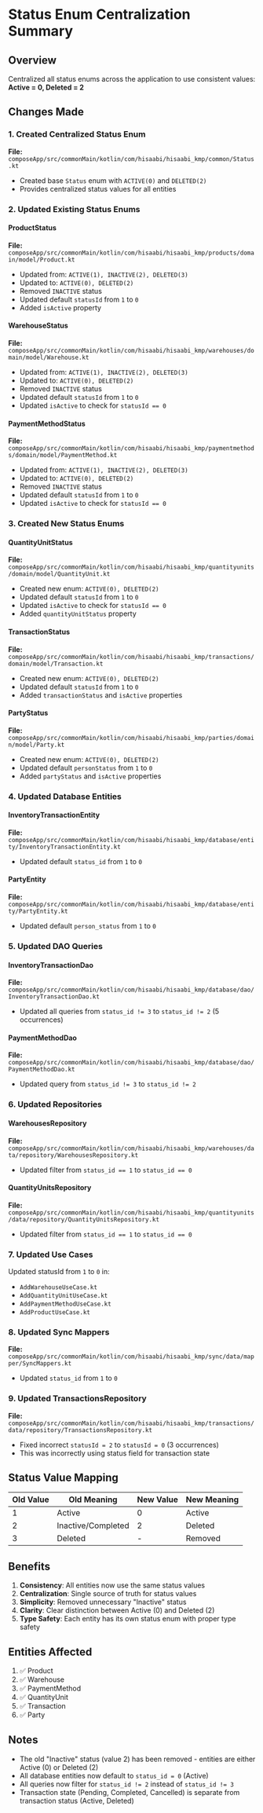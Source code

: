 # Status Enum Centralization Summary

## Overview
Centralized all status enums across the application to use consistent values: **Active = 0, Deleted = 2**

## Changes Made

### 1. Created Centralized Status Enum
**File:** `composeApp/src/commonMain/kotlin/com/hisaabi/hisaabi_kmp/common/Status.kt`
- Created base `Status` enum with `ACTIVE(0)` and `DELETED(2)`
- Provides centralized status values for all entities

### 2. Updated Existing Status Enums

#### ProductStatus
**File:** `composeApp/src/commonMain/kotlin/com/hisaabi/hisaabi_kmp/products/domain/model/Product.kt`
- Updated from: `ACTIVE(1), INACTIVE(2), DELETED(3)`
- Updated to: `ACTIVE(0), DELETED(2)`
- Removed `INACTIVE` status
- Updated default `statusId` from `1` to `0`
- Added `isActive` property

#### WarehouseStatus
**File:** `composeApp/src/commonMain/kotlin/com/hisaabi/hisaabi_kmp/warehouses/domain/model/Warehouse.kt`
- Updated from: `ACTIVE(1), INACTIVE(2), DELETED(3)`
- Updated to: `ACTIVE(0), DELETED(2)`
- Removed `INACTIVE` status
- Updated default `statusId` from `1` to `0`
- Updated `isActive` to check for `statusId == 0`

#### PaymentMethodStatus
**File:** `composeApp/src/commonMain/kotlin/com/hisaabi/hisaabi_kmp/paymentmethods/domain/model/PaymentMethod.kt`
- Updated from: `ACTIVE(1), INACTIVE(2), DELETED(3)`
- Updated to: `ACTIVE(0), DELETED(2)`
- Removed `INACTIVE` status
- Updated default `statusId` from `1` to `0`
- Updated `isActive` to check for `statusId == 0`

### 3. Created New Status Enums

#### QuantityUnitStatus
**File:** `composeApp/src/commonMain/kotlin/com/hisaabi/hisaabi_kmp/quantityunits/domain/model/QuantityUnit.kt`
- Created new enum: `ACTIVE(0), DELETED(2)`
- Updated default `statusId` from `1` to `0`
- Updated `isActive` to check for `statusId == 0`
- Added `quantityUnitStatus` property

#### TransactionStatus
**File:** `composeApp/src/commonMain/kotlin/com/hisaabi/hisaabi_kmp/transactions/domain/model/Transaction.kt`
- Created new enum: `ACTIVE(0), DELETED(2)`
- Updated default `statusId` from `1` to `0`
- Added `transactionStatus` and `isActive` properties

#### PartyStatus
**File:** `composeApp/src/commonMain/kotlin/com/hisaabi/hisaabi_kmp/parties/domain/model/Party.kt`
- Created new enum: `ACTIVE(0), DELETED(2)`
- Updated default `personStatus` from `1` to `0`
- Added `partyStatus` and `isActive` properties

### 4. Updated Database Entities

#### InventoryTransactionEntity
**File:** `composeApp/src/commonMain/kotlin/com/hisaabi/hisaabi_kmp/database/entity/InventoryTransactionEntity.kt`
- Updated default `status_id` from `1` to `0`

#### PartyEntity
**File:** `composeApp/src/commonMain/kotlin/com/hisaabi/hisaabi_kmp/database/entity/PartyEntity.kt`
- Updated default `person_status` from `1` to `0`

### 5. Updated DAO Queries

#### InventoryTransactionDao
**File:** `composeApp/src/commonMain/kotlin/com/hisaabi/hisaabi_kmp/database/dao/InventoryTransactionDao.kt`
- Updated all queries from `status_id != 3` to `status_id != 2` (5 occurrences)

#### PaymentMethodDao
**File:** `composeApp/src/commonMain/kotlin/com/hisaabi/hisaabi_kmp/database/dao/PaymentMethodDao.kt`
- Updated query from `status_id != 3` to `status_id != 2`

### 6. Updated Repositories

#### WarehousesRepository
**File:** `composeApp/src/commonMain/kotlin/com/hisaabi/hisaabi_kmp/warehouses/data/repository/WarehousesRepository.kt`
- Updated filter from `status_id == 1` to `status_id == 0`

#### QuantityUnitsRepository
**File:** `composeApp/src/commonMain/kotlin/com/hisaabi/hisaabi_kmp/quantityunits/data/repository/QuantityUnitsRepository.kt`
- Updated filter from `status_id == 1` to `status_id == 0`

### 7. Updated Use Cases

Updated statusId from `1` to `0` in:
- `AddWarehouseUseCase.kt`
- `AddQuantityUnitUseCase.kt`
- `AddPaymentMethodUseCase.kt`
- `AddProductUseCase.kt`

### 8. Updated Sync Mappers

**File:** `composeApp/src/commonMain/kotlin/com/hisaabi/hisaabi_kmp/sync/data/mapper/SyncMappers.kt`
- Updated `status_id` from `1` to `0`

### 9. Updated TransactionsRepository

**File:** `composeApp/src/commonMain/kotlin/com/hisaabi/hisaabi_kmp/transactions/data/repository/TransactionsRepository.kt`
- Fixed incorrect `statusId = 2` to `statusId = 0` (3 occurrences)
- This was incorrectly using status field for transaction state

## Status Value Mapping

| Old Value | Old Meaning | New Value | New Meaning |
|-----------|------------|-----------|--------------|
| 1 | Active | 0 | Active |
| 2 | Inactive/Completed | 2 | Deleted |
| 3 | Deleted | - | Removed |

## Benefits

1. **Consistency**: All entities now use the same status values
2. **Centralization**: Single source of truth for status values
3. **Simplicity**: Removed unnecessary "Inactive" status
4. **Clarity**: Clear distinction between Active (0) and Deleted (2)
5. **Type Safety**: Each entity has its own status enum with proper type safety

## Entities Affected

1. ✅ Product
2. ✅ Warehouse
3. ✅ PaymentMethod
4. ✅ QuantityUnit
5. ✅ Transaction
6. ✅ Party

## Notes

- The old "Inactive" status (value 2) has been removed - entities are either Active (0) or Deleted (2)
- All database entities now default to `status_id = 0` (Active)
- All queries now filter for `status_id != 2` instead of `status_id != 3`
- Transaction state (Pending, Completed, Cancelled) is separate from transaction status (Active, Deleted)

